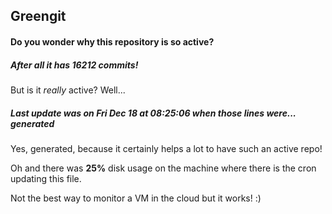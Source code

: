 ## Greengit

#### Do you wonder why this repository is so active?

##### After all it has 16212 commits!

But is it *really* active? Well...

##### Last update was on Fri Dec 18 at 08:25:06 when those lines were... generated

Yes, generated, because it certainly helps a lot to have such an active repo!

Oh and there was **25%** disk usage on the machine
where there is the cron updating this file.

Not the best way to monitor a VM in the cloud but it works! :)

